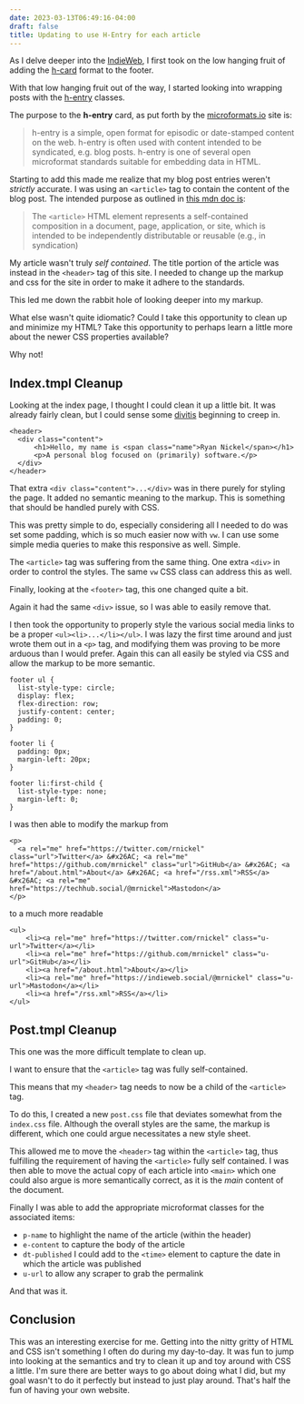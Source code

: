 ```yaml
---
date: 2023-03-13T06:49:16-04:00
draft: false
title: Updating to use H-Entry for each article
---
```


As I delve deeper into the [IndieWeb](https://indieweb.org/), I first took on the low hanging fruit of adding the [h-card](adding-h-ard-to-this-site.html) format to the footer.

With that low hanging fruit out of the way, I started looking into wrapping posts with the [h-entry](http://microformats.org/wiki/h-entry) classes.

The purpose to the **h-entry** card, as put forth by the [microformats.io](http://microformats.org/) site is:

> h-entry is a simple, open format for episodic or date-stamped content on the web. h-entry is often used with content intended to be syndicated, e.g. blog posts. h-entry is one of several open microformat standards suitable for embedding data in HTML.

Starting to add this made me realize that my blog post entries weren't _strictly_ accurate. I was using an `<article>` tag to contain the content of the blog post. The intended purpose as outlined in [this mdn doc is](https://developer.mozilla.org/en-US/docs/Web/HTML/Element/article):

> The `<article>` HTML element represents a self-contained composition in a document, page, application, or site, which is intended to be independently distributable or reusable (e.g., in syndication)

My article wasn't truly _self contained_. The title portion of the article was instead in the `<header>` tag of this site. I needed to change up the markup and css for the site in order to make it adhere to the standards.

This led me down the rabbit hole of looking deeper into my markup.

What else wasn't quite idiomatic? Could I take this opportunity to clean up and minimize my HTML? Take this opportunity to perhaps learn a little more about the newer CSS properties available?

Why not!

## Index.tmpl Cleanup

Looking at the index page, I thought I could clean it up a little bit. It was already fairly clean, but I could sense some [divitis](https://csscreator.com/divitis) beginning to creep in.

```
<header>
  <div class="content">
	  <h1>Hello, my name is <span class="name">Ryan Nickel</span></h1>
	  <p>A personal blog focused on (primarily) software.</p>
  </div>
</header>
```

That extra `<div class="content">...</div>` was in there purely for styling the page. It added no semantic meaning to the markup. This is something that should be handled purely with CSS. 

This was pretty simple to do, especially considering all I needed to do was set some padding, which is so much easier now with `vw`. I can use some simple media queries to make this responsive as well. Simple.

The `<article>` tag was suffering from the same thing. One extra `<div>` in order to control the styles. The same `vw` CSS class can address this as well.

Finally, looking at the `<footer>` tag, this one changed quite a bit.

Again it had the same `<div>` issue, so I was able to easily remove that.

I then took the opportunity to properly style the various social media links to be a proper `<ul><li>...</li></ul>`. I was lazy the first time around and just wrote them out in a `<p>` tag, and modifying them was proving to be more arduous than I would prefer. Again this can all easily be styled via CSS and allow the markup to be more semantic.

```
footer ul {
  list-style-type: circle;
  display: flex;
  flex-direction: row;
  justify-content: center; 
  padding: 0;
}    

footer li {
  padding: 0px;
  margin-left: 20px;
}

footer li:first-child {
  list-style-type: none;
  margin-left: 0;
}
```

I was then able to modify the markup from

```
<p>
  <a rel="me" href="https://twitter.com/rnickel" class="url">Twitter</a> &#x26AC; <a rel="me" href="https://github.com/mrnickel" class="url">GitHub</a> &#x26AC; <a href="/about.html">About</a> &#x26AC; <a href="/rss.xml">RSS</a> &#x26AC; <a rel="me" href="https://techhub.social/@mrnickel">Mastodon</a>
</p>
```

to a much more readable

```
<ul>
	<li><a rel="me" href="https://twitter.com/rnickel" class="u-url">Twitter</a></li>
	<li><a rel="me" href="https://github.com/mrnickel" class="u-url">GitHub</a></li>
	<li><a href="/about.html">About</a></li>
	<li><a rel="me" href="https://indieweb.social/@mrnickel" class="u-url">Mastodon</a></li>
	<li><a href="/rss.xml">RSS</a></li>
</ul>   
```

## Post.tmpl Cleanup

This one was the more difficult template to clean up.

I want to ensure that the `<article>` tag was fully self-contained.

This means that my `<header>` tag needs to now be a child of the `<article>` tag.

To do this, I created a new `post.css` file that deviates somewhat from the `index.css` file. Although the overall styles are the same, the markup is different, which one could argue necessitates a new style sheet.

This allowed me to move the `<header>` tag within the `<article>` tag, thus fulfilling the requirement of having the `<article>` fully self contained. I was then able to move the actual copy of each article into `<main>` which one could also argue is more semantically correct, as it is the _main_ content of the document.

Finally I was able to add the appropriate microformat classes for the associated items:
- `p-name` to highlight the name of the article (within the header)
- `e-content`  to capture the body of the article
- `dt-published` I could add to the `<time>` element to capture the date in which the article was published
- `u-url` to allow any scraper to grab the permalink

And that was it.

## Conclusion

This was an interesting exercise for me. Getting into the nitty gritty of HTML and CSS isn't something I often do during my day-to-day. It was fun to jump into looking at the semantics and try to clean it up and toy around with CSS a little. I'm sure there are better ways to go about doing what I did, but my goal wasn't to do it perfectly but instead to just play around. That's half the fun of having your own website.